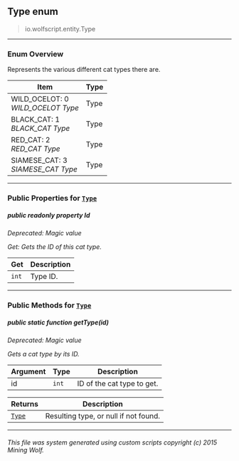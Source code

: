 ## Type __enum__

>io.wolfscript.entity.Type

---

### Enum Overview

Represents the various different cat types there are.

Item | Type   
--- | :--- 
WILD_OCELOT: 0<br> _WILD_OCELOT Type_ | Type
BLACK_CAT: 1<br> _BLACK_CAT Type_ | Type
RED_CAT: 2<br> _RED_CAT Type_ | Type
SIAMESE_CAT: 3<br> _SIAMESE_CAT Type_ | Type



---


### Public Properties for [`Type`](Type.md)

##### <a id='id'></a>public  readonly property __Id__
_Deprecated: Magic value_

_Get: Gets the ID of this cat type._

Get | Description
--- | --- 
`int` | Type ID.



---

### Public Methods for [`Type`](Type.md)

##### <a id='gettype'></a>public static function __getType__(id)
_Deprecated: Magic value_

_Gets a cat type by its ID._

Argument | Type | Description  
--- | --- | --- 
id | `int` | ID of the cat type to get.

Returns | Description
--- | --- 
[`Type`](Type.md) | Resulting type, or null if not found.


---


###### This file was system generated using custom scripts copyright (c) 2015 Mining Wolf.
	

